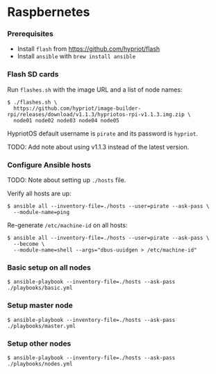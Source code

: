 # Raspbernetes

### Prerequisites

* Install `flash` from https://github.com/hypriot/flash
* Install `ansible` with `brew install ansible`

### Flash SD cards

Run `flashes.sh` with the image URL and a list of node names:

```
$ ./flashes.sh \
  https://github.com/hypriot/image-builder-rpi/releases/download/v1.1.3/hypriotos-rpi-v1.1.3.img.zip \
  node01 node02 node03 node04 node05
```

HypriotOS default username is `pirate` and its password is `hypriot`.

TODO: Add note about using v1.1.3 instead of the latest version.

### Configure Ansible hosts

TODO: Note about setting up `./hosts` file.

Verify all hosts are up:

```
$ ansible all --inventory-file=./hosts --user=pirate --ask-pass \
  --module-name=ping
```

Re-generate `/etc/machine-id` on all hosts:

```
$ ansible all --inventory-file=./hosts --user=pirate --ask-pass \
  --become \
  --module-name=shell --args="dbus-uuidgen > /etc/machine-id"
```

### Basic setup on all nodes

```
$ ansible-playbook --inventory-file=./hosts --ask-pass ./playbooks/basic.yml
```

### Setup master node

```
$ ansible-playbook --inventory-file=./hosts --ask-pass ./playbooks/master.yml
```

### Setup other nodes

```
$ ansible-playbook --inventory-file=./hosts --ask-pass ./playbooks/nodes.yml
```
